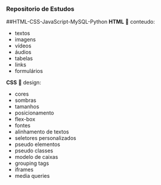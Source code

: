 ### **Repositorio de Estudos**
##HTML-CSS-JavaScript-MySQL-Python
**HTML** :pushpin: conteudo:
- textos
- imagens
- vídeos
- áudios
- tabelas
- links
- formulários


**CSS** :pushpin: design:
- cores
- sombras
- tamanhos
- posicionamento
- flex-box
- fontes
- alinhamento de textos
- seletores personalizados
- pseudo elementos
- pseudo classes
- modelo de caixas
- grouping tags
- iframes
- media queries

